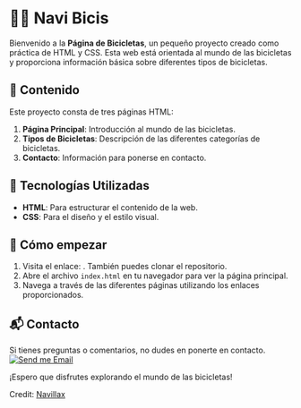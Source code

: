 # 🚴‍♂️ Navi Bicis

Bienvenido a la **Página de Bicicletas**, un pequeño proyecto creado como práctica de HTML y CSS. Esta web está orientada al mundo de las bicicletas y proporciona información básica sobre diferentes tipos de bicicletas.

## 📄 Contenido

Este proyecto consta de tres páginas HTML:

1. **Página Principal**: Introducción al mundo de las bicicletas.
2. **Tipos de Bicicletas**: Descripción de las diferentes categorías de bicicletas.
3. **Contacto**: Información para ponerse en contacto.

## 🎨 Tecnologías Utilizadas

- **HTML**: Para estructurar el contenido de la web.
- **CSS**: Para el diseño y el estilo visual.

## 🚀 Cómo empezar

1. Visita el enlace: . También puedes clonar el repositorio.
2. Abre el archivo `index.html` en tu navegador para ver la página principal.
3. Navega a través de las diferentes páginas utilizando los enlaces proporcionados.

## 📬 Contacto

Si tienes preguntas o comentarios, no dudes en ponerte en contacto. [![Send me Email](https://img.shields.io/static/v1?label=email&message=NaviX&color=EA4335&style=flat-square)](mailto:dev.navix@gmail.com)

¡Espero que disfrutes explorando el mundo de las bicicletas!

Credit: [Navillax](https://github.com/Navillax)
